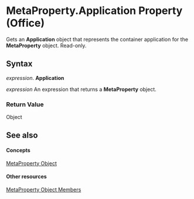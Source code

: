 
# MetaProperty.Application Property (Office)

Gets an  **Application** object that represents the container application for the **MetaProperty** object. Read-only.


## Syntax

 _expression_. **Application**

 _expression_ An expression that returns a **MetaProperty** object.


### Return Value

Object


## See also


#### Concepts


[MetaProperty Object](4379d183-9b80-92d8-1dd0-ac9be400e366.md)
#### Other resources


[MetaProperty Object Members](97df3875-dd87-03b8-44f6-a8804d5ee1bd.md)
